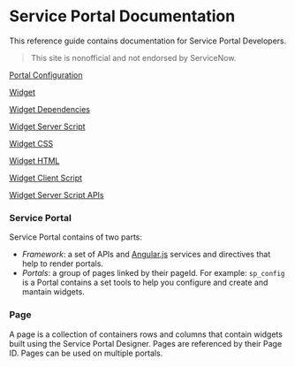 # Service Portal Documentation
This reference guide contains documentation for Service Portal Developers.

>This site is nonofficial and not endorsed by ServiceNow.

[Portal Configuration](/portal_configuration.md)

[Widget](/widget.md)

[Widget Dependencies](/Widget_Dependencies.md)

[Widget Server Script](/widget_server_script.md)

[Widget CSS](/widget_css.md)

[Widget HTML](/widget_html.md)

[Widget Client Script](/widget_client_script.md)

[Widget Server Script APIs](/widget_server_script_apis.md)

### Service Portal
Service Portal contains of two parts: 
- *Framework*: a set of APIs and [Angular.js](https://angularjs.org/) services and directives that help to render portals.
- *Portals*: a group of pages linked by their pageId. For example: `sp_config` is a Portal contains a set tools to help you configure and create and mantain widgets.

### Page
A page is a collection of containers rows and columns that contain widgets built using the Service Portal Designer. Pages are referenced by their Page ID. Pages can be used on multiple portals.
